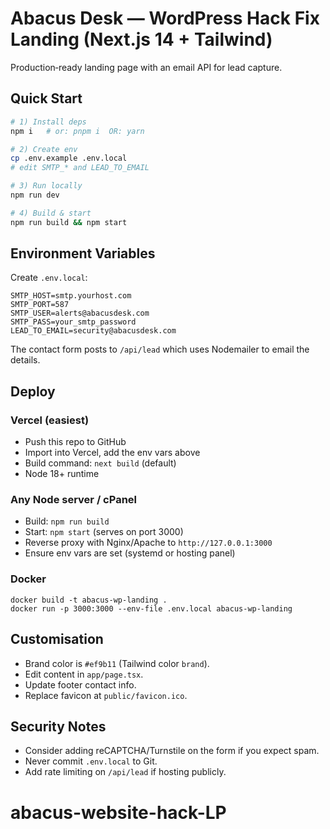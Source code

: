 # Abacus Desk — WordPress Hack Fix Landing (Next.js 14 + Tailwind)

Production‑ready landing page with an email API for lead capture.

## Quick Start

```bash
# 1) Install deps
npm i   # or: pnpm i  OR: yarn

# 2) Create env
cp .env.example .env.local
# edit SMTP_* and LEAD_TO_EMAIL

# 3) Run locally
npm run dev

# 4) Build & start
npm run build && npm start
```

## Environment Variables

Create `.env.local`:

```
SMTP_HOST=smtp.yourhost.com
SMTP_PORT=587
SMTP_USER=alerts@abacusdesk.com
SMTP_PASS=your_smtp_password
LEAD_TO_EMAIL=security@abacusdesk.com
```

The contact form posts to `/api/lead` which uses Nodemailer to email the details.

## Deploy

### Vercel (easiest)
- Push this repo to GitHub
- Import into Vercel, add the env vars above
- Build command: `next build` (default)
- Node 18+ runtime

### Any Node server / cPanel
- Build: `npm run build`
- Start: `npm start` (serves on port 3000)
- Reverse proxy with Nginx/Apache to `http://127.0.0.1:3000`
- Ensure env vars are set (systemd or hosting panel)

### Docker
```
docker build -t abacus-wp-landing .
docker run -p 3000:3000 --env-file .env.local abacus-wp-landing
```

## Customisation

- Brand color is `#ef9b11` (Tailwind color `brand`).
- Edit content in `app/page.tsx`.
- Update footer contact info.
- Replace favicon at `public/favicon.ico`.

## Security Notes

- Consider adding reCAPTCHA/Turnstile on the form if you expect spam.
- Never commit `.env.local` to Git.
- Add rate limiting on `/api/lead` if hosting publicly.
# abacus-website-hack-LP
